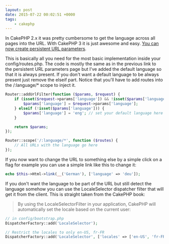 ```yaml
---
layout: post
date: 2015-07-22 00:02:51 +0000
tags:
    - cakephp
---
```


In CakePHP 2.x it was pretty cumbersome to get the language across all pages into the URL. With CakePHP 3 it is just awesome and easy. [You can now create persistent URL parameters](http://book.cakephp.org/3.0/en/development/routing.html#creating-persistent-url-parameters).

This is basically all you need for the most basic implementation inside your config/routes.php. The code is mostly the same as in the previous link to the persistent URL parameters page but I've added the default language so that it is always present. If you don't want a default language to be always present just remove the elseif part. Notice that you'll have to add routes into the /:language/* scope to inject it.

```php
Router::addUrlFilter(function ($params, $request) {
    if (isset($request->params['language']) && !isset($params['language'])) {
        $params['language'] = $request->params['language'];
    } elseif (!isset($params['language'])) {
        $params['language'] = 'eng'; // set your default language here
    }

    return $params;
});

Router::scope('/:language/*', function ($routes) {
    // All URLs with the language go here
});
```

If you now want to change the URL to something else by a simple click on a flag for example you can use a simple link like this to change it:

```php
echo $this->Html->link(__('German'), ['language' => 'deu']);
```

If you don't want the language to be part of the URL but still detect the language somehow you can use the LocaleSelector dispatcher filter that will get it from the client. This is straight taken from the CakePHP book:

<blockquote>By using the LocaleSelectorFilter in your application, CakePHP will automatically set the locale based on the current user:</blockquote>

```php
// in config/bootstrap.php
DispatcherFactory::add('LocaleSelector');

// Restrict the locales to only en-US, fr-FR
DispatcherFactory::add('LocaleSelector', ['locales' => ['en-US', 'fr-FR']]);
```

